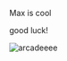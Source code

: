 Max is cool 

good luck!

![arcadeeee](https://github.com/user-attachments/assets/a5afc28d-336b-4a17-a4d2-0af049da5168)
